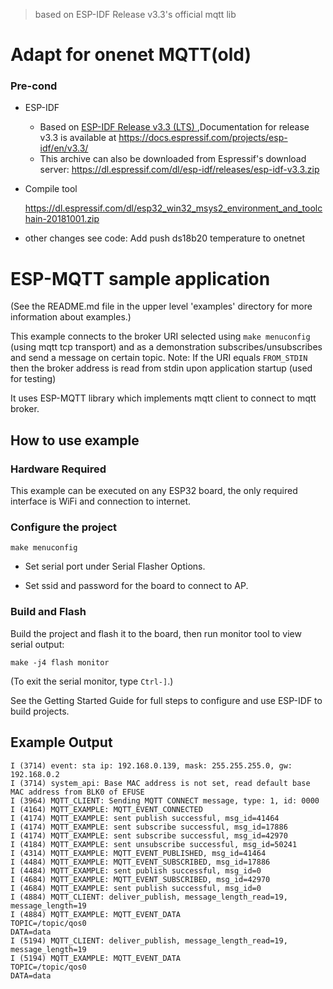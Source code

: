 > based on ESP-IDF Release v3.3's official mqtt lib



# Adapt for onenet MQTT(old)

### Pre-cond

- ESP-IDF

  - Based on [ESP-IDF Release v3.3 (LTS) ](https://github.com/espressif/esp-idf/releases/tag/v3.3),Documentation for release v3.3 is available at https://docs.espressif.com/projects/esp-idf/en/v3.3/ 
  - This archive can also be downloaded from Espressif's download server:
    https://dl.espressif.com/dl/esp-idf/releases/esp-idf-v3.3.zip

- Compile tool

  https://dl.espressif.com/dl/esp32_win32_msys2_environment_and_toolchain-20181001.zip

- other changes see code: Add push ds18b20 temperature to onetnet







# ESP-MQTT sample application

(See the README.md file in the upper level 'examples' directory for more information about examples.)

This example connects to the broker URI selected using `make menuconfig` (using mqtt tcp transport) and as a demonstration subscribes/unsubscribes and send a message on certain topic.
Note: If the URI equals `FROM_STDIN` then the broker address is read from stdin upon application startup (used for testing)

It uses ESP-MQTT library which implements mqtt client to connect to mqtt broker.

## How to use example

### Hardware Required

This example can be executed on any ESP32 board, the only required interface is WiFi and connection to internet.

### Configure the project

```
make menuconfig
```

* Set serial port under Serial Flasher Options.

* Set ssid and password for the board to connect to AP.

### Build and Flash

Build the project and flash it to the board, then run monitor tool to view serial output:

```
make -j4 flash monitor
```

(To exit the serial monitor, type ``Ctrl-]``.)

See the Getting Started Guide for full steps to configure and use ESP-IDF to build projects.

## Example Output

```
I (3714) event: sta ip: 192.168.0.139, mask: 255.255.255.0, gw: 192.168.0.2
I (3714) system_api: Base MAC address is not set, read default base MAC address from BLK0 of EFUSE
I (3964) MQTT_CLIENT: Sending MQTT CONNECT message, type: 1, id: 0000
I (4164) MQTT_EXAMPLE: MQTT_EVENT_CONNECTED
I (4174) MQTT_EXAMPLE: sent publish successful, msg_id=41464
I (4174) MQTT_EXAMPLE: sent subscribe successful, msg_id=17886
I (4174) MQTT_EXAMPLE: sent subscribe successful, msg_id=42970
I (4184) MQTT_EXAMPLE: sent unsubscribe successful, msg_id=50241
I (4314) MQTT_EXAMPLE: MQTT_EVENT_PUBLISHED, msg_id=41464
I (4484) MQTT_EXAMPLE: MQTT_EVENT_SUBSCRIBED, msg_id=17886
I (4484) MQTT_EXAMPLE: sent publish successful, msg_id=0
I (4684) MQTT_EXAMPLE: MQTT_EVENT_SUBSCRIBED, msg_id=42970
I (4684) MQTT_EXAMPLE: sent publish successful, msg_id=0
I (4884) MQTT_CLIENT: deliver_publish, message_length_read=19, message_length=19
I (4884) MQTT_EXAMPLE: MQTT_EVENT_DATA
TOPIC=/topic/qos0
DATA=data
I (5194) MQTT_CLIENT: deliver_publish, message_length_read=19, message_length=19
I (5194) MQTT_EXAMPLE: MQTT_EVENT_DATA
TOPIC=/topic/qos0
DATA=data
```
